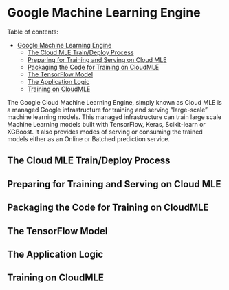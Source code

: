 # Google Machine Learning Engine

Table of contents:

- [Google Machine Learning Engine](#google-machine-learning-engine)
  - [The Cloud MLE Train/Deploy Process](#the-cloud-mle-traindeploy-process)
  - [Preparing for Training and Serving on Cloud MLE](#preparing-for-training-and-serving-on-cloud-mle)
  - [Packaging the Code for Training on CloudMLE](#packaging-the-code-for-training-on-cloudmle)
  - [The TensorFlow Model](#the-tensorflow-model)
  - [The Application Logic](#the-application-logic)
  - [Training on CloudMLE](#training-on-cloudmle)

The Google Cloud Machine Learning Engine, simply known as Cloud MLE is a managed Google infrastructure for training and serving “large-scale” machine learning models. This managed infrastructure can train large scale Machine Learning models built with TensorFlow, Keras, Scikit-learn or XGBoost. It also provides modes of serving or consuming the trained models either as an Online or Batched prediction service.

## The Cloud MLE Train/Deploy Process

## Preparing for Training and Serving on Cloud MLE

## Packaging the Code for Training on CloudMLE

## The TensorFlow Model

## The Application Logic

## Training on CloudMLE